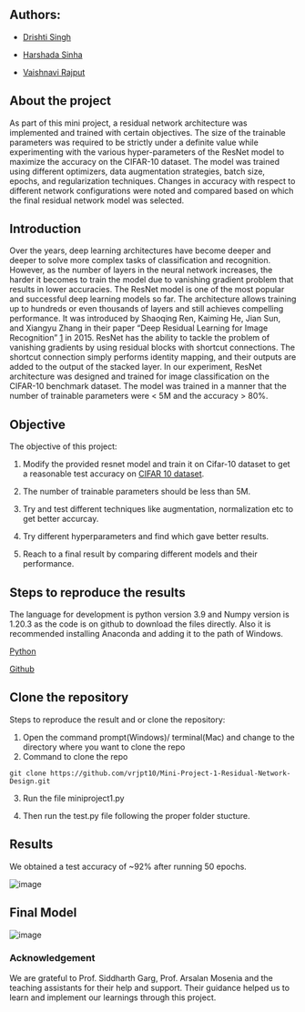  ## Authors:
 * [Drishti Singh](ds6730@nyu.edu)
 
 * [Harshada Sinha](hs4703@nyu.edu)
 
 * [Vaishnavi Rajput](vr2229@nyu.edu)
 
 ## About the project
 
 As part of this mini project, a residual network architecture was implemented and trained with certain objectives. The size of the trainable parameters was required to be strictly under a definite value while experimenting with the various hyper-parameters of the ResNet model to maximize the accuracy on the CIFAR-10 dataset. The model was trained using different optimizers, data augmentation strategies, batch size, epochs, and regularization techniques. Changes in accuracy with respect to different network configurations were noted and compared based on which the final residual network model was selected. 
 
 
 ## Introduction
 
 Over the years, deep learning architectures have become deeper and deeper to solve more complex tasks of classification and recognition. However, as the number of layers in the neural network increases, the harder it becomes to train the model due to vanishing gradient problem that results in lower accuracies. 
The ResNet model is one of the most popular and successful deep learning models so far. The architecture allows training up to hundreds or even thousands of layers and still achieves compelling performance. It was introduced by Shaoqing Ren, Kaiming He, Jian Sun, and Xiangyu Zhang in their paper “Deep Residual Learning for Image Recognition” [1](https://arxiv.org/abs/1512.03385) in 2015. ResNet has the ability to tackle the problem of vanishing gradients by using residual blocks with shortcut connections. The shortcut connection simply performs identity mapping, and their outputs are added to the output of the stacked layer.
In our experiment, ResNet architecture was designed and trained for image classification on the CIFAR-10 benchmark dataset. The model was trained in a manner that the number of trainable parameters were < 5M and the accuracy > 80%.



## Objective 

The objective of this project:

1. Modify the provided resnet model and train it on Cifar-10 dataset to get a reasonable test accuracy on [CIFAR 10 dataset](https://www.cs.toronto.edu/~kriz/cifar.html).

2. The number of trainable parameters should be less than 5M.

3. Try and test different techniques like augmentation, normalization etc to get better accurcay.

4. Try different hyperparameters and find which gave better results.

5. Reach to a final result by comparing different models and their performance.


## Steps to reproduce the results
 
The language for development is python version 3.9 and Numpy version is 1.20.3 as the code is on github  to download the files directly. Also it is recommended installing Anaconda and adding it to the path of Windows.

[Python](https://www.python.org/)

[Github](https://github.com/)

## Clone the repository

Steps to reproduce the result and or clone the repository:

1.  Open the command prompt(Windows)/ terminal(Mac) and change to the directory where you want to clone the repo
2.  Command to clone the repo
```
git clone https://github.com/vrjpt10/Mini-Project-1-Residual-Network-Design.git

```

3. Run the file miniproject1.py 

4. Then run the test.py file following the proper folder stucture.


## Results

We obtained a test accuracy of ~92% after running 50 epochs.

![image](https://user-images.githubusercontent.com/85714572/160190271-1aa02a06-4991-40d0-89ad-5d54ec704cbb.png)

## Final Model

![image](https://user-images.githubusercontent.com/85714572/160190635-dcc91216-e8c9-445e-8d51-2373ca448cbb.png)

### Acknowledgement

  We are grateful to Prof. Siddharth Garg, Prof. Arsalan Mosenia and the teaching assistants for their help and support. Their guidance helped us to learn and implement our learnings through this project.

